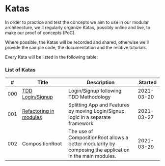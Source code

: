 # Katas

In order to practice and test the concepts we aim to use in our modular architeecture, we'll regularly organize Katas, possibly online and live, to make our proof of concepts (PoC).

Where possible, the Katas will be recorded and shared, otherwise we'll provide the sample code, the documentation and the relative tutorials.

Every Kata will be listed in the following table:

### List of Katas

| #    | Title                                                        | Description                                                  | Started    |
| ---- | ------------------------------------------------------------ | ------------------------------------------------------------ | ---------- |
| 000  | [TDD Login/Signup](000_TDD_LoginSignup/000_TDD_LoginSignup.md) | Login/Signup following TDD Methodology                       | 2021-03-20 |
| 001  | [Refactoring in modules](001_Refactoring_LoginSignup/001_Refactoring_LoginSignup.md) | Splitting App and Features by moving Login/Signup logic in a separate framework | 2021-03-27 |
| 002  | CompositionRoot                                              | The use of CompositionRoot allows a better modularity by composing the application in the main modules. | 2021-03-29 |

## 

